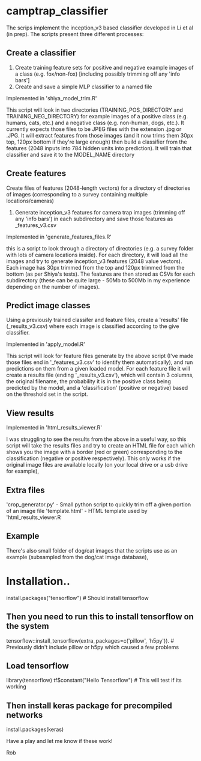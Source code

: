 # camptrap_classifier

The scrips implement the inception_v3 based classifier developed in Li et al (in prep). The scripts present three different processes:

## Create a classifier

1) Create training feature sets for positive and negative example images of a class (e.g. fox/non-fox) [including possibly trimming off any 'info bars']
2) Create and save a simple MLP classifier to a named file

Implemented in 'shiya_model_trim.R'

This script will look in two directories (TRAINING_POS_DIRECTORY and TRAINING_NEG_DIRECTORY) for example images of a positive class (e.g. humans, cats, etc.) and a negative class (e.g. non-human, dogs, etc.). It currently expects those files to be JPEG files with the extension .jpg or .JPG.
It will extract features from those images (and it now trims them 30px top, 120px bottom if they're large enough) then build a classifier from the features (2048 inputs into 784 hidden units into prediction). It will train that classifier and save it to the MODEL_NAME directory

## Create features

Create files of features (2048-length vectors) for a directory of directories of images (corresponding to a survey containing multiple locations/cameras)

1) Generate inception_v3 features for camera trap images (trimming off any 'info bars') in each subdirectory and save those features as <foldername>_features_v3.csv

Implemented in 'generate_features_files.R'

this is a script to look through a directory of directories (e.g. a survey folder with lots of camera locations inside). For each directory, it will load all the images and try to generate inception_v3 features (2048 value vectors). Each image has 30px trimmed from the top and 120px trimmed from the bottom (as per Shiya's tests). The features are then stored as CSVs for each subdirectory (these can be quite large - 50Mb to 500Mb in my experience depending on the number of images).

## Predict image classes

Using a previously trained classifer and feature files, create a 'results' file (<foldername>_results_v3.csv) where each image is classified according to the give classifier.

Implemented in 'apply_model.R'

This script will look for feature files generate by the above script (I've made those files end in '_features_v3.csv' to identify them automatically), and run predictions on them from a given loaded model. For each feature file it will create a results file (ending '​_results_v3.csv'), which will contain 3 columns, the original filename, the probability it is in the positive class being predicted by the model, and a 'classification' (positive or negative) based on the threshold set in the script.

## View results

Implemented in 'html_results_viewer.R'

I was struggling to see the results from the above in a useful way, so this script will take the results files and try to create an HTML file for each which shows you the image with a border (red or green) corresponding to the classification (negative or positive respectively). This only works if the original image files are available locally (on your local drive or a usb drive for example),

## Extra files

'crop_generator.py' - Small python script to quickly trim off a given portion of an image file
'template.html' - HTML template used by 'html_results_viewer.R

## Example

There's also small folder of dog/cat images that the scripts use as an example (subsampled from the dog/cat image database), 

# Installation.. 

install.packages("tensorflow") # Should install tensorflow

## Then you need to run this to install tensorflow on the system

tensorflow::install_tensorflow(extra_packages=c('pillow', 'h5py')).  # Previously didn't include pillow or h5py which caused a few problems

## Load tensorflow
library(tensorflow)
tf$constant("Hello Tensorflow") # This will test if its working

## Then install keras package for precompiled networks
install.packages(keras)

Have a play and let me know if these work!

Rob
